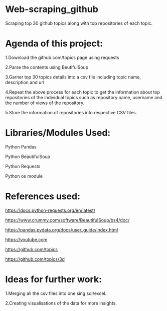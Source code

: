 # Web-scraping_github
Scraping top 30 github topics along with top repositories of each topic.

# Agenda of this project:
1.Download the github.com/topics page using requests

2.Parse the contents using BeutifulSoup

3.Garner top 30 topics details into a csv file including topic name, description and url

4.Repeat the above process for each topic to get the information about top repositories of the individual topics such as repository name, username and the number of views of the repository.

5.Store the information of repositories into respective CSV files.

# Libraries/Modules Used:
Python Pandas

Python BeautifulSoup

Python Requests

Python os module


# References used:
https://docs.python-requests.org/en/latest/

https://www.crummy.com/software/BeautifulSoup/bs4/doc/

https://pandas.pydata.org/docs/user_guide/index.html

https://youtube.com

https://github.com/topics

https://github.com/topics/3d


# Ideas for further work:
1.Merging all the csv files into one sing sql/excel.

2.Creating visualisations of the data for more insights.
